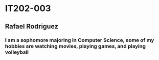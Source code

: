 # IT202-003
## Rafael Rodriguez 
### I am a sophomore majoring in Computer Science, some of my hobbies are watching movies, playing games, and playing volleyball
